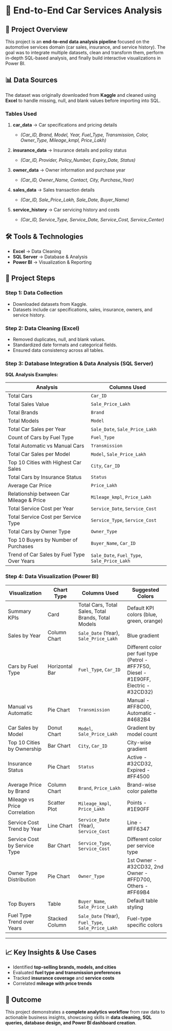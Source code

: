 # 🚗 End-to-End Car Services Analysis  

## 📌 Project Overview  
This project is an **end-to-end data analysis pipeline** focused on the automotive services domain (car sales, insurance, and service history). The goal was to integrate multiple datasets, clean and transform them, perform in-depth SQL-based analysis, and finally build interactive visualizations in Power BI.  

## 📊 Data Sources  
The dataset was originally downloaded from **Kaggle** and cleaned using **Excel** to handle missing, null, and blank values before importing into SQL.  

### Tables Used  
1. **car_data** → Car specifications and pricing details  
   - *(Car_ID, Brand, Model, Year, Fuel_Type, Transmission, Color, Owner_Type, Mileage_kmpl, Price_Lakh)*  

2. **insurance_data** → Insurance details and policy status  
   - *(Car_ID, Provider, Policy_Number, Expiry_Date, Status)*  

3. **owner_data** → Owner information and purchase year  
   - *(Car_ID, Owner_Name, Contact, City, Purchase_Year)*  

4. **sales_data** → Sales transaction details  
   - *(Car_ID, Sale_Price_Lakh, Sale_Date, Buyer_Name)*  

5. **service_history** → Car servicing history and costs  
   - *(Car_ID, Service_Type, Service_Date, Service_Cost, Service_Center)*  

## 🛠️ Tools & Technologies  
- **Excel** → Data Cleaning  
- **SQL Server** → Database & Analysis  
- **Power BI** → Visualization & Reporting  

## 📝 Project Steps  

### Step 1: Data Collection  
- Downloaded datasets from Kaggle.  
- Datasets include car specifications, sales, insurance, owners, and service history.  

### Step 2: Data Cleaning (Excel)  
- Removed duplicates, null, and blank values.  
- Standardized date formats and categorical fields.  
- Ensured data consistency across all tables.  

### Step 3: Database Integration & Data Analysis (SQL Server)  

**SQL Analysis Examples:**  

| Analysis | Columns Used |
|----------|--------------|
| Total Cars | `Car_ID` |
| Total Sales Value | `Sale_Price_Lakh` |
| Total Brands | `Brand` |
| Total Models | `Model` |
| Total Car Sales per Year | `Sale_Date`, `Sale_Price_Lakh` |
| Count of Cars by Fuel Type | `Fuel_Type` |
| Total Automatic vs Manual Cars | `Transmission` |
| Total Car Sales per Model | `Model`, `Sale_Price_Lakh` |
| Top 10 Cities with Highest Car Sales | `City`, `Car_ID` |
| Total Cars by Insurance Status | `Status` |
| Average Car Price | `Price_Lakh` |
| Relationship between Car Mileage & Price | `Mileage_kmpl`, `Price_Lakh` |
| Total Service Cost per Year | `Service_Date`, `Service_Cost` |
| Total Service Cost per Service Type | `Service_Type`, `Service_Cost` |
| Total Cars by Owner Type | `Owner_Type` |
| Top 10 Buyers by Number of Purchases | `Buyer_Name`, `Car_ID` |
| Trend of Car Sales by Fuel Type Over Years | `Sale_Date`, `Fuel_Type`, `Sale_Price_Lakh` |

### Step 4: Data Visualization (Power BI)  

| Visualization | Chart Type | Columns Used | Suggested Colors |
|---------------|------------|--------------|-----------------|
| Summary KPIs | Card | Total Cars, Total Sales, Total Brands, Total Models | Default KPI colors (blue, green, orange) |
| Sales by Year | Column Chart | `Sale_Date` (Year), `Sale_Price_Lakh` | Blue gradient |
| Cars by Fuel Type | Horizontal Bar | `Fuel_Type`, `Car_ID` | Different color per fuel type (Petrol - #FF7F50, Diesel - #1E90FF, Electric - #32CD32) |
| Manual vs Automatic | Pie Chart | `Transmission` | Manual - #FF8C00, Automatic - #4682B4 |
| Car Sales by Model | Donut Chart | `Model`, `Sale_Price_Lakh` | Gradient by model count |
| Top 10 Cities by Ownership | Bar Chart | `City`, `Car_ID` | City-wise gradient |
| Insurance Status | Pie Chart | `Status` | Active - #32CD32, Expired - #FF4500 |
| Average Price by Brand | Column Chart | `Brand`, `Price_Lakh` | Brand-wise color palette |
| Mileage vs Price Correlation | Scatter Plot | `Mileage_kmpl`, `Price_Lakh` | Points - #1E90FF |
| Service Cost Trend by Year | Line Chart | `Service_Date` (Year), `Service_Cost` | Line - #FF6347 |
| Service Cost by Service Type | Bar Chart | `Service_Type`, `Service_Cost` | Different color per service type |
| Owner Type Distribution | Pie Chart | `Owner_Type` | 1st Owner - #32CD32, 2nd Owner - #FFD700, Others - #FF69B4 |
| Top Buyers | Table | `Buyer_Name`, `Sale_Price_Lakh` | Default table styling |
| Fuel Type Trend over Years | Stacked Column | `Sale_Date` (Year), `Fuel_Type`, `Sale_Price_Lakh` | Fuel-type specific colors |

---

## 📈 Key Insights & Use Cases  
- Identified **top-selling brands, models, and cities**  
- Evaluated **fuel type and transmission preferences**  
- Tracked **insurance coverage** and **service costs**  
- Correlated **mileage with price trends**  

## 🚀 Outcome  
This project demonstrates a **complete analytics workflow** from raw data to actionable business insights, showcasing skills in **data cleaning, SQL queries, database design, and Power BI dashboard creation**.
